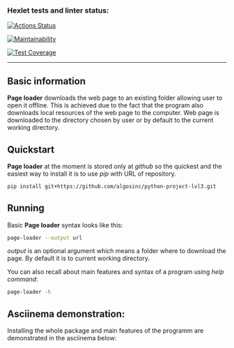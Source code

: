 ### Hexlet tests and linter status:
[![Actions Status](https://github.com/algosinc/python-project-lvl3/workflows/hexlet-check/badge.svg)](https://github.com/algosinc/python-project-lvl3/actions)

[![Maintainability](https://api.codeclimate.com/v1/badges/f881dac8fee81813cf90/maintainability)](https://codeclimate.com/github/algosinc/python-project-lvl3/maintainability)

[![Test Coverage](https://api.codeclimate.com/v1/badges/f881dac8fee81813cf90/test_coverage)](https://codeclimate.com/github/algosinc/python-project-lvl3/test_coverage)

---

## Basic information

**Page loader** downloads the web page to an existing folder allowing user to open it offline. This is achieved due to the fact that the program also downloads local resources of the web page to the computer. Web page is downloaded to the directory chosen by user or by default to the current working directory.

## Quickstart

**Page loader** at the moment is stored only at *github* so the quickest and the easiest way to install it is to use *pip* with URL of repository.
```bash
pip install git+https://github.com/algosinc/python-project-lvl3.git
```

## Running

Basic **Page loader** syntax looks like this:
```bash
page-loader --output url
```
*output* is an optional argument which means a folder where to download the page. By default it is to current working directory.

You can also recall about main features and syntax of a program using *help command*:
```bash
page-loader -h
```

## Asciinema demonstration:

Installing the whole package and main features of the programm are demonstrated in the asciinema below: